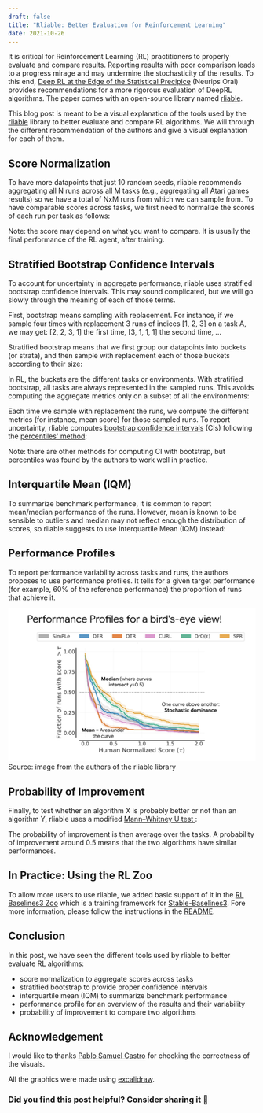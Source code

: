 ```yaml
---
draft: false
title: "Rliable: Better Evaluation for Reinforcement Learning"
date: 2021-10-26
---
```


It is critical for Reinforcement Learning (RL) practitioners to properly evaluate and compare results.
Reporting results with poor comparison leads to a progress mirage and may undermine the stochasticity of the results. To this end, [Deep RL at the Edge of the Statistical Precipice](https://arxiv.org/abs/2108.13264) (Neurips Oral) provides recommendations for a more rigorous evaluation of DeepRL algorithms. The paper comes with an open-source library named [rliable](https://agarwl.github.io/rliable/).

This blog post is meant to be a visual explanation of the tools used by the [rliable](https://agarwl.github.io/rliable/) library to better evaluate and compare RL algorithms.
We will through the different recommendation of the authors and give a visual explanation for each of them.


## Score Normalization

To have more datapoints that just 10 random seeds, rliable recommends aggregating all N runs across all M tasks (e.g., aggregating all Atari games results) so we have a total of NxM runs from which we can sample from. To have comparable scores across tasks, we first need to normalize the scores of each run per task as follows:

<object width="100%" type="image/svg+xml" data="./score_norm.svg"></object>

Note: the score may depend on what you want to compare. It is usually the final performance of the RL agent, after training.

## Stratified Bootstrap Confidence Intervals

To account for uncertainty in aggregate performance, rliable uses stratified bootstrap confidence intervals.
This may sound complicated, but we will go slowly through the meaning of each of those terms.

First, bootstrap means sampling with replacement. For instance, if we sample four times with replacement 3 runs of indices [1, 2, 3] on a task A, we may get: [2, 2, 3, 1] the first time, [3, 1, 1, 1] the second time, ...

Stratified bootstrap means that we first group our datapoints into buckets (or strata), and then sample with replacement each of those buckets according to their size:

<object width="100%" type="image/svg+xml" data="./stratified_bootstrap.svg"></object>

In RL, the buckets are the different tasks or environments. With stratified bootstrap, all tasks are always represented in the sampled runs. This avoids computing the aggregate metrics only on a subset of all the environments:

<object width="100%" type="image/svg+xml" data="./bootstrap_rl.svg"></object>

Each time we sample with replacement the runs, we compute the different metrics (for instance, mean score) for those sampled runs. To report uncertainty, rliable computes [bootstrap confidence intervals](https://acclab.github.io/bootstrap-confidence-intervals.html) (CIs) following the [percentiles' method](https://ocw.mit.edu/courses/mathematics/18-05-introduction-to-probability-and-statistics-spring-2014/readings/MIT18_05S14_Reading24.pdf):

<object width="100%" type="image/svg+xml" data="./bootstrap_ci.svg"></object>

Note: there are other methods for computing CI with bootstrap, but percentiles was found by the authors to work well in practice.

## Interquartile Mean (IQM)

To summarize benchmark performance, it is common to report mean/median performance of the runs.
However, mean is known to be sensible to outliers and median may not reflect enough the distribution of scores, so rliable suggests to use Interquartile Mean (IQM) instead:

<object width="100%" type="image/svg+xml" data="./iqm.svg"></object>

## Performance Profiles

To report performance variability across tasks and runs, the authors proposes to use performance profiles.
It tells for a given target performance (for example, 60% of the reference performance) the proportion of runs that achieve it.

![Performance Profile](./perf_profile.jpg)
Source: image from the authors of the rliable library


## Probability of Improvement

Finally, to test whether an algorithm X is probably better or not than an algorithm Y, rliable uses a modified [Mann–Whitney U test ](https://en.wikipedia.org/wiki/Mann%E2%80%93Whitney_U_test):

<object width="100%" type="image/svg+xml" data="./proba_improvement.svg"></object>

The probability of improvement is then average over the tasks.
A probability of improvement around 0.5 means that the two algorithms have similar performances.

## In Practice: Using the RL Zoo

To allow more users to use rliable, we added basic support of it in the [RL Baselines3 Zoo](https://github.com/DLR-RM/rl-baselines3-zoo#plot-with-the-rliable-library) which is a training framework for [Stable-Baselines3](https://github.com/DLR-RM/stable-baselines3). Fore more information, please follow the instructions in the [README](https://github.com/DLR-RM/rl-baselines3-zoo#plot-with-the-rliable-library).

## Conclusion

In this post, we have seen the different tools used by rliable to better evaluate RL algorithms:
- score normalization to aggregate scores across tasks
- stratified bootstrap to provide proper confidence intervals
- interquartile mean (IQM) to summarize benchmark performance
- performance profile for an overview of the results and their variability
- probability of improvement to compare two algorithms

## Acknowledgement

I would like to thanks [Pablo Samuel Castro](https://psc-g.github.io/) for checking the correctness of the visuals.

All the graphics were made using [excalidraw](https://excalidraw.com/).


### Did you find this post helpful? Consider sharing it 🙌
